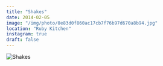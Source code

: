 ```yaml
---
title: "Shakes"
date: 2014-02-05
image: "/img/photo/0e83d0f860ac17cb7f76b97d670a8b94.jpg"
location: "Ruby Kitchen"
instagram: true
draft: false
---
```


![Shakes](/img/photo/0e83d0f860ac17cb7f76b97d670a8b94.jpg)
